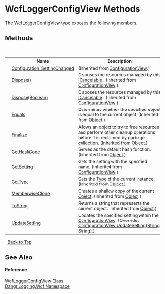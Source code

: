 # WcfLoggerConfigView Methods
 

The <a href="T_Dangr_Logging_Wcf_WcfLoggerConfigView">WcfLoggerConfigView</a> type exposes the following members.


## Methods
&nbsp;<table><tr><th></th><th>Name</th><th>Description</th></tr><tr><td>![Private method](media/privmethod.gif "Private method")</td><td><a href="M_Dangr_Configuration_ConfigurationView_Configuration_SettingChanged">Configuration_SettingChanged</a></td><td> (Inherited from <a href="T_Dangr_Configuration_ConfigurationView">ConfigurationView</a>.)</td></tr><tr><td>![Public method](media/pubmethod.gif "Public method")</td><td><a href="M_Dangr_Configuration_ConfigurationView_Dispose">Dispose()</a></td><td>
Disposes the resources managed by this <a href="T_Dangr_Util_ICancelable">ICancelable</a> .
 (Inherited from <a href="T_Dangr_Configuration_ConfigurationView">ConfigurationView</a>.)</td></tr><tr><td>![Protected method](media/protmethod.gif "Protected method")</td><td><a href="M_Dangr_Configuration_ConfigurationView_Dispose_1">Dispose(Boolean)</a></td><td>
Disposes the resources managed by this <a href="T_Dangr_Util_ICancelable">ICancelable</a> .
 (Inherited from <a href="T_Dangr_Configuration_ConfigurationView">ConfigurationView</a>.)</td></tr><tr><td>![Public method](media/pubmethod.gif "Public method")</td><td><a href="http://msdn2.microsoft.com/en-us/library/bsc2ak47" target="_blank">Equals</a></td><td>
Determines whether the specified object is equal to the current object.
 (Inherited from <a href="http://msdn2.microsoft.com/en-us/library/e5kfa45b" target="_blank">Object</a>.)</td></tr><tr><td>![Protected method](media/protmethod.gif "Protected method")</td><td><a href="http://msdn2.microsoft.com/en-us/library/4k87zsw7" target="_blank">Finalize</a></td><td>
Allows an object to try to free resources and perform other cleanup operations before it is reclaimed by garbage collection.
 (Inherited from <a href="http://msdn2.microsoft.com/en-us/library/e5kfa45b" target="_blank">Object</a>.)</td></tr><tr><td>![Public method](media/pubmethod.gif "Public method")</td><td><a href="http://msdn2.microsoft.com/en-us/library/zdee4b3y" target="_blank">GetHashCode</a></td><td>
Serves as the default hash function.
 (Inherited from <a href="http://msdn2.microsoft.com/en-us/library/e5kfa45b" target="_blank">Object</a>.)</td></tr><tr><td>![Public method](media/pubmethod.gif "Public method")</td><td><a href="M_Dangr_Configuration_ConfigurationView_GetSetting">GetSetting</a></td><td>
Gets the setting with the specified name.
 (Inherited from <a href="T_Dangr_Configuration_ConfigurationView">ConfigurationView</a>.)</td></tr><tr><td>![Public method](media/pubmethod.gif "Public method")</td><td><a href="http://msdn2.microsoft.com/en-us/library/dfwy45w9" target="_blank">GetType</a></td><td>
Gets the <a href="http://msdn2.microsoft.com/en-us/library/42892f65" target="_blank">Type</a> of the current instance.
 (Inherited from <a href="http://msdn2.microsoft.com/en-us/library/e5kfa45b" target="_blank">Object</a>.)</td></tr><tr><td>![Protected method](media/protmethod.gif "Protected method")</td><td><a href="http://msdn2.microsoft.com/en-us/library/57ctke0a" target="_blank">MemberwiseClone</a></td><td>
Creates a shallow copy of the current <a href="http://msdn2.microsoft.com/en-us/library/e5kfa45b" target="_blank">Object</a>.
 (Inherited from <a href="http://msdn2.microsoft.com/en-us/library/e5kfa45b" target="_blank">Object</a>.)</td></tr><tr><td>![Public method](media/pubmethod.gif "Public method")</td><td><a href="http://msdn2.microsoft.com/en-us/library/7bxwbwt2" target="_blank">ToString</a></td><td>
Returns a string that represents the current object.
 (Inherited from <a href="http://msdn2.microsoft.com/en-us/library/e5kfa45b" target="_blank">Object</a>.)</td></tr><tr><td>![Protected method](media/protmethod.gif "Protected method")</td><td><a href="M_Dangr_Logging_Wcf_WcfLoggerConfigView_UpdateSetting">UpdateSetting</a></td><td>
Updates the specified setting within the <a href="T_Dangr_Configuration_ConfigurationView">ConfigurationView</a>.
 (Overrides <a href="M_Dangr_Configuration_ConfigurationView_UpdateSetting">ConfigurationView.UpdateSetting(String, String)</a>.)</td></tr></table>&nbsp;
<a href="#wcfloggerconfigview-methods">Back to Top</a>

## See Also


#### Reference
<a href="T_Dangr_Logging_Wcf_WcfLoggerConfigView">WcfLoggerConfigView Class</a><br /><a href="N_Dangr_Logging_Wcf">Dangr.Logging.Wcf Namespace</a><br />